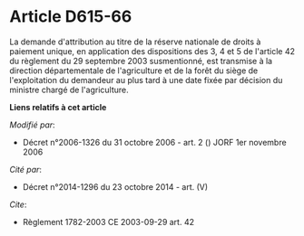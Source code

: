 # Article D615-66

La demande d'attribution au titre de la réserve nationale de droits à paiement unique, en application des dispositions des 3,
4 et 5 de l'article 42 du règlement du 29 septembre 2003 susmentionné, est transmise à la direction départementale de
l'agriculture et de la forêt du siège de l'exploitation du demandeur au plus tard à une date fixée par décision du ministre
chargé de l'agriculture.

**Liens relatifs à cet article**

_Modifié par_:

  - Décret n°2006-1326 du 31 octobre 2006 - art. 2 () JORF 1er novembre 2006

_Cité par_:

  - Décret n°2014-1296 du 23 octobre 2014 - art. (V)

_Cite_:

  - Règlement 1782-2003 CE 2003-09-29 art. 42
